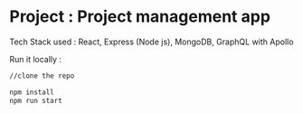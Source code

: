 # Project : Project management app

Tech Stack used :
React,
Express (Node js),
MongoDB,
GraphQL with Apollo

Run it locally :

```bash
//clone the repo

npm install
npm run start

```
